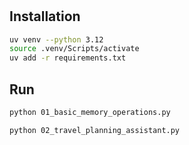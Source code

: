 # 

## Installation

```bash
uv venv --python 3.12
source .venv/Scripts/activate
uv add -r requirements.txt
```

## Run

```bash
python 01_basic_memory_operations.py

python 02_travel_planning_assistant.py
```

